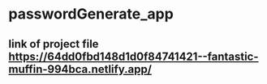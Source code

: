# passwordGenerate_app
## link of project file https://64dd0fbd148d1d0f84741421--fantastic-muffin-994bca.netlify.app/
